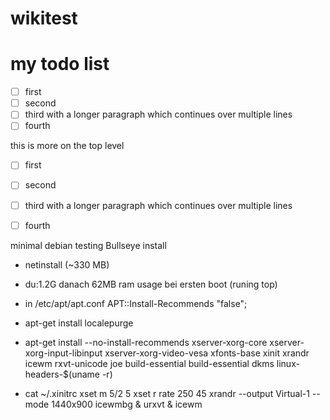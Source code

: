 wikitest
========

# my todo list

  - [ ] first
  - [ ] second
  - [ ] third with a longer paragraph 
        which continues
        over multiple lines
  - [ ] fourth

this is more on the top level

- [ ] first
- [ ] second
- [ ] third with a longer paragraph 
      which continues
      over multiple lines
- [ ] fourth


minimal debian testing Bullseye install
  - netinstall (~330 MB)
  - du:1.2G danach 62MB ram usage bei ersten boot (runing top)
  - in  /etc/apt/apt.conf   APT::Install-Recommends "false";
  - apt-get install localepurge 
  - apt-get install --no-install-recommends xserver-xorg-core xserver-xorg-input-libinput xserver-xorg-video-vesa xfonts-base xinit xrandr icewm 
                                            rxvt-unicode joe build-essential build-essential dkms linux-headers-$(uname -r)
 
    
    
  - cat ~/.xinitrc
    xset m 5/2 5
    xset r rate 250 45
    xrandr --output Virtual-1 --mode 1440x900
    icewmbg &
    urxvt &
    icewm
    
   
  
